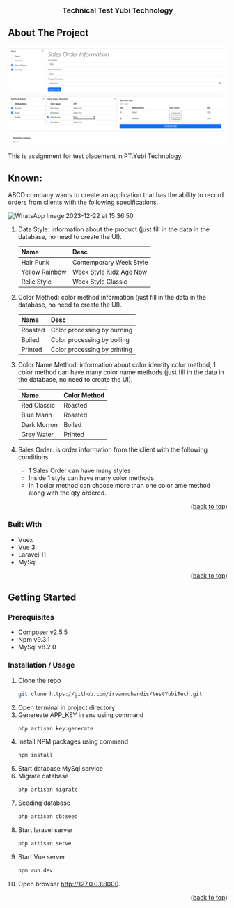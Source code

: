 <a name="readme-top"></a>

<div align="center">

  <h3 align="center">Technical Test Yubi Technology</h3>

  <p align="center">
   </p>
</div>




<!-- ABOUT THE PROJECT -->
## About The Project

![alt text](image.png)

This is assignment for test placement in PT.Yubi Technology.

## Known: 
ABCD company wants to create an application that has the ability to record orders from clients with the following specifications.

![WhatsApp Image 2023-12-22 at 15 36 50](https://github.com/YubiRepo/Backend-Test-Dev/assets/62506582/d2b1b30d-04b0-41e4-831f-6d81e618afda)

1. Data Style: information about the product (just fill in the data in the database, no need to create the UI).

    | Name | Desc |
      |----------------|---------------------------|
      | Hair Punk | Contemporary Week Style |
      | Yellow Rainbow | Week Style Kidz Age Now |
      | Relic Style | Week Style Classic |

3. Color Method: color method information (just fill in the data in the database, no need to create the UI).

    | Name | Desc |
    |-----------|-----------------------------------|
    | Roasted | Color processing by burning |
    | Boiled | Color processing by boiling |
    | Printed | Color processing by printing |
   
4. Color Name Method: information about color identity color method, 1 color method can have many color name methods (just fill in the data in the database, no need to create the UI).
 
    | Name | Color Method |
    |-------|-----------------|
    | Red Classic | Roasted |
    | Blue Marin | Roasted |
    | Dark Morron | Boiled |
    | Grey Water | Printed |

5. Sales Order: is order information from the client with the following conditions.
    - 1 Sales Order can have many styles
    - Inside 1 style can have many color methods.
    - In 1 color method can choose more than one color ame method along with the qty ordered.


<p align="right">(<a href="#readme-top">back to top</a>)</p>



### Built With

* Vuex
* Vue 3
* Laravel 11
* MySql

<p align="right">(<a href="#readme-top">back to top</a>)</p>

<!-- GETTING STARTED -->
## Getting Started

### Prerequisites


* Composer v2.5.5
* Npm v9.3.1
* MySql v8.2.0

### Installation / Usage

   
1. Clone the repo
   ```sh
   git clone https://github.com/irvanmuhandis/testYubiTech.git
   ```
3. Open terminal in project directory
4. Genereate APP_KEY in env using command
   ```sh
   php artisan key:generate
   ```   
5. Install NPM packages using command
   ```sh
   npm install
   ```
6. Start database MySql service
7. Migrate database
   ```sh
   php artisan migrate
   ```
8. Seeding database
   ```sh
   php artisan db:seed
   ```
9.  Start laravel server
    ```sh
    php artisan serve
    ```
10. Start Vue server
    ```sh
    npm run dev
    ```
11. Open browser  http://127.0.0.1:8000.



<p align="right">(<a href="#readme-top">back to top</a>)</p>
